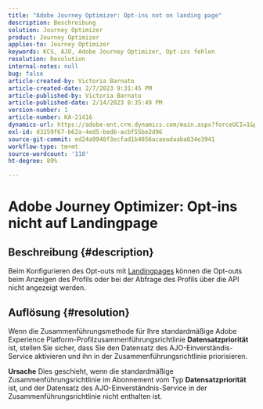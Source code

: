 ```yaml
---
title: "Adobe Journey Optimizer: Opt-ins not on landing page"
description: Beschreibung
solution: Journey Optimizer
product: Journey Optimizer
applies-to: Journey Optimizer
keywords: KCS, AJO, Adobe Journey Optimizer, Opt-ins fehlen
resolution: Resolution
internal-notes: null
bug: false
article-created-by: Victoria Barnato
article-created-date: 2/7/2023 9:31:45 PM
article-published-by: Victoria Barnato
article-published-date: 2/14/2023 8:35:49 PM
version-number: 1
article-number: KA-21416
dynamics-url: https://adobe-ent.crm.dynamics.com/main.aspx?forceUCI=1&pagetype=entityrecord&etn=knowledgearticle&id=1b9b39cf-2ea7-ed11-aad1-6045bd0065f9
exl-id: d3259f67-b62a-4ed5-bedb-acbf55be2d96
source-git-commit: ed24a9948f3ecfad1b4856acaeadaaba834e3941
workflow-type: tm+mt
source-wordcount: '110'
ht-degree: 89%

---
```


# Adobe Journey Optimizer: Opt-ins nicht auf Landingpage

## Beschreibung {#description}

Beim Konfigurieren des Opt-outs mit [Landingpages](https://experienceleague.adobe.com/docs/journey-optimizer/using/landing-pages/lp-use-cases.html?lang=de) können die Opt-outs beim Anzeigen des Profils oder bei der Abfrage des Profils über die API nicht angezeigt werden.

## Auflösung {#resolution}


Wenn die Zusammenführungsmethode für Ihre standardmäßige Adobe Experience Platform-Profilzusammenführungsrichtlinie <b>Datensatzpriorität</b> ist, stellen Sie sicher, dass Sie den Datensatz des AJO-Einverständis-Service aktivieren und ihn in der Zusammenführungsrichtlinie priorisieren.


<b>Ursache</b>
Dies geschieht, wenn die standardmäßige Zusammenführungsrichtlinie im Abonnement vom Typ <b>Datensatzpriorität</b> ist, und der Datensatz des AJO-Einverständnis-Service in der Zusammenführungsrichtlinie nicht enthalten ist.
